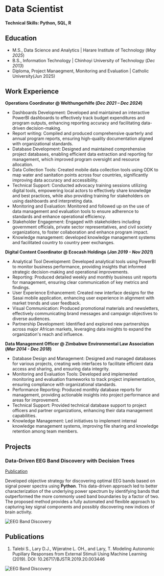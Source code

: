 # Data Scientist

#### Technical Skills: Python, SQL, R 

## Education
					       		
- M.S., Data Science and Analytics	| Harare Institute of Technology (_May 2025_)	 			        		
- B.S., Information Technology | Chinhoyi University of Technology (_Dec 2013_)
- Diploma, Project Manaegment, Monitoring and Evaluation | Catholic University(Jun 2025)

## Work Experience
**Operations Coordinator @ Welthungerhilfe (_Dec 2021 – Dec 2024_)**
- Dashboards Development: Developed and maintained an interactive PowerBI dashboards to effectively track budget expenditures and program outputs, enhancing reporting accuracy and facilitating data-driven decision-making.
- Report writing: Compiled and produced comprehensive quarterly and annual program reports, ensuring high-quality documentation aligned with organizational standards.
- Database Development: Designed and maintained comprehensive project databases, enabling efficient data extraction and reporting for management, which improved program oversight and resource allocation.
- Data Collection Tools: Created mobile data collection tools using ODK to map water and sanitation points across four countries, significantly improving data accuracy and accessibility.
- Technical Support: Conducted advocacy training sessions utilizing digital tools, empowering local actors to effectively share knowledge and best practices, while also providing training for stakeholders on using dashboards and interpreting data.
- Monitoring and Evaluation: Monitored and followed up on the use of data management and evaluation tools to ensure adherence to standards and enhance operational efficiency.
- Stakeholder Engagement: Engaged with stakeholders including government officials, private sector representatives, and civil society organizations, to foster collaboration and enhance program impact.
- Knowledge management: developed knowledge management systems and facilitated country to country peer exchanges.  


**Digital Content Coordinator @ Ecocash Holdings (_Jan 2019 - Nov 2021_)**
- Analytical Tool Development: Developed analytical tools using PowerBI to monitor business performance, providing insights that informed strategic decision-making and operational improvements.
- Reporting: Produced detailed weekly and monthly business unit reports for management, ensuring clear communication of key metrics and findings.
- User Experience Enhancement: Created new interface designs for the Sasai mobile application, enhancing user experience in alignment with market trends and user feedback.
- Visual Communication: Produced promotional materials and newsletters, effectively communicating brand messages and campaign objectives to diverse audiences.
- Partnership Development: Identified and explored new partnerships across major African markets, leveraging data insights to expand the organization's reach and influence.

**Data Management Officer  @ Zimbabwe Environmental Law Association (_Mar 2014 - Dec 2018_)**
- Database Design and Management: Designed and managed databases for various projects, creating web interfaces to facilitate efficient data access and sharing, and ensuring data integrity.
- Monitoring and Evaluation Tools: Developed and implemented monitoring and evaluation frameworks to track project implementation, ensuring compliance with organizational standards.
- Performance Reporting: Produced monthly database reports for management, providing actionable insights into project performance and areas for improvement.
- Technical Support: Provided technical database support to project officers and partner organizations, enhancing their data management capabilities.
- Knowledge Management: Led initiatives to implement internal knowledge management systems, improving file sharing and knowledge retention among team members. 


## Projects
### Data-Driven EEG Band Discovery with Decision Trees
[Publication](https://www.mdpi.com/1424-8220/22/8/3048)

Developed objective strategy for discovering optimal EEG bands based on signal power spectra using **Python**. This data-driven approach led to better characterization of the underlying power spectrum by identifying bands that outperformed the more commonly used band boundaries by a factor of two. The proposed method provides a fully automated and flexible approach to capturing key signal components and possibly discovering new indices of brain activity.

![EEG Band Discovery](/assets/img/eeg_band_discovery.jpeg)




## Publications
1. Talebi S., Lary D.J., Wijeratne L. OH., and Lary, T. Modeling Autonomic Pupillary Responses from External Stimuli Using Machine Learning (2019). DOI: 10.26717/BJSTR.2019.20.003446

![EEG Band Discovery](/assets/img/eeg_band_discovery.jpeg)
